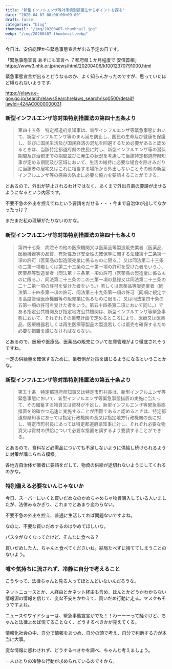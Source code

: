 ```yaml
---
title: "新型インフルエンザ等対策特別措置法からポイントを探る"
date: "2020-04-07 08:00:00+09:00"
draft: false
categories: "blog"
thumbnail: "/img/20200407-thumbnail.jpg"
webp: "/img/20200407-thumbnail.webp"
---
```


今日は、安倍総理から緊急事態宣言が出る予定の日です。

「緊急事態宣言 あすにも宣言へ ７都府県１か月程度で 安倍首相」  
https://www3.nhk.or.jp/news/html/20200406/k10012370791000.html

緊急事態宣言が出るとどうなるのか、よく知らんかったのですが、思っていたほど縛られないようです。

https://elaws.e-gov.go.jp/search/elawsSearch/elaws_search/lsg0500/detail?lawId=424AC0000000031

### 新型インフルエンザ等対策特別措置法の第四十五条より

> 第四十五条　特定都道府県知事は、新型インフルエンザ等緊急事態において、新型インフルエンザ等のまん延を防止し、国民の生命及び健康を保護し、並びに国民生活及び国民経済の混乱を回避するため必要があると認めるときは、当該特定都道府県の住民に対し、新型インフルエンザ等の潜伏期間及び治癒までの期間並びに発生の状況を考慮して当該特定都道府県知事が定める期間及び区域において、生活の維持に必要な場合を除きみだりに当該者の居宅又はこれに相当する場所から外出しないことその他の新型インフルエンザ等の感染の防止に必要な協力を要請することができる。

とあるので、外出が禁止されるわけではなく、あくまで外出自粛の要請が出せるようになるという内容です。

不要不急の外出を控えてねという要請をだせる・・・今まで自治体が出してなかったっけ？

まだまだ私の理解がたりないのかな。

### 新型インフルエンザ等対策特別措置法の第四十七条より

> 第四十七条　病院その他の医療機関又は医薬品等製造販売業者（医薬品、医療機器等の品質、有効性及び安全性の確保等に関する法律第十二条第一項の許可（医薬品の製造販売業に係るものに限る。）又は同法第二十三条の二第一項若しくは第二十三条の二十第一項の許可を受けた者をいう。）、医薬品等製造業者（同法第十三条第一項の許可（医薬品の製造業に係るものに限る。）、同法第二十三条の二の三第一項の登録又は同法第二十三条の二十二第一項の許可を受けた者をいう。）若しくは医薬品等販売業者（同法第二十四条第一項の許可、同法第三十九条第一項の許可（同項に規定する高度管理医療機器等の販売業に係るものに限る。）又は同法第四十条の五第一項の許可を受けた者をいう。第五十四条第二項において同じ。）である指定公共機関及び指定地方公共機関は、新型インフルエンザ等緊急事態において、それぞれその業務計画で定めるところにより、医療又は医薬品、医療機器若しくは再生医療等製品の製造若しくは販売を確保するため必要な措置を講じなければならない。

とあるので、医療や医療品、医薬品の販売について在庫管理がより徹底されそうですね。

一定の供給量を確保するために、業者側が対策を講じるようになるということかな。

### 新型インフルエンザ等対策特別措置法の第五十条より

> 第五十条　特定都道府県知事又は特定市町村長は、新型インフルエンザ等緊急事態において、新型インフルエンザ等緊急事態措置の実施に当たって、その備蓄する物資又は資材が不足し、新型インフルエンザ等緊急事態措置を的確かつ迅速に実施することが困難であると認めるときは、特定都道府県知事にあっては指定行政機関の長又は指定地方行政機関の長に対し、特定市町村長にあっては特定都道府県知事に対し、それぞれ必要な物資又は資材の供給について必要な措置を講ずるよう要請することができる。

とあるので、食料など必需品についても不足しないように供給し続けられるように対策が講じられる模様。

各地方自治体が業者に要請をだして、物資の供給が途切れないようにしてくれるのかな。

### 特別備える必要ないんじゃないか

今日、スーパーにいくと買いだめなのかめちゃめちゃ物資購入している人いましたが、法律みるかぎり、これまでとあまり変わらない。

不要不急の外出を控え、普通に生活してれば問題ないですよね。

なのに、不要な買いだめするのはやめてほしいな。

パスタがなくなってたけど、そんなに食べる？

買いだめした人、ちゃんと食べてくださいね。結局たべずに捨ててしまうことのないよう。

### 噂や気持ちに流されず、冷静に自分で考えること

こうやって、法律ちゃんと見る人ってほとんどいないんだろうな。

ネットニュースとか、人経由とかネット経由も含め、ほんとかどうかわからない情報源の情報を信じて、変な不安をかかえて、買いだめ行動に走る。マスクもそうですよね。

ニュースやワイドショーは、緊急事態宣言がでた！！わーーーって騒ぐけど、ちゃんと法律よめば慌てることなく、どうするべきかが見えてくる。

情報化社会の中、自分で情報をあつめ、自分の頭で考え、自分で判断する力が本当に大事。

変な情報に惑わされず、どうするべきかを調べ、ちゃんと考えましょう。

一人ひとりの冷静な行動が求められているのですから。